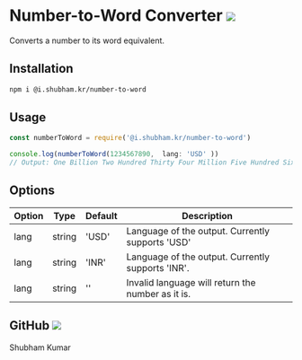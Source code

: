 # Number-to-Word Converter [![](https://img.shields.io/badge/-npm-red)](https://www.npmjs.com/package/@i.shubham.kr/number-to-word)

Converts a number to its word equivalent.

## Installation

```bash
npm i @i.shubham.kr/number-to-word
```

## Usage

```js
const numberToWord = require('@i.shubham.kr/number-to-word')

console.log(numberToWord(1234567890,  lang: 'USD' ))
// Output: One Billion Two Hundred Thirty Four Million Five Hundred Sixty Seven Thousand Eight Hundred Ninety
```

## Options

| Option | Type   | Default | Description                                       |
| ------ | ------ | ------- | ------------------------------------------------- |
| lang   | string | 'USD'   | Language of the output. Currently supports 'USD'  |
| lang   | string | 'INR'   | Language of the output. Currently supports 'INR'. |
| lang   | string | ''      | Invalid language will return the number as it is. |

## GitHub [![](https://img.shields.io/badge/-GitHub-black)](https://github.com/shubham0809200)

Shubham Kumar
